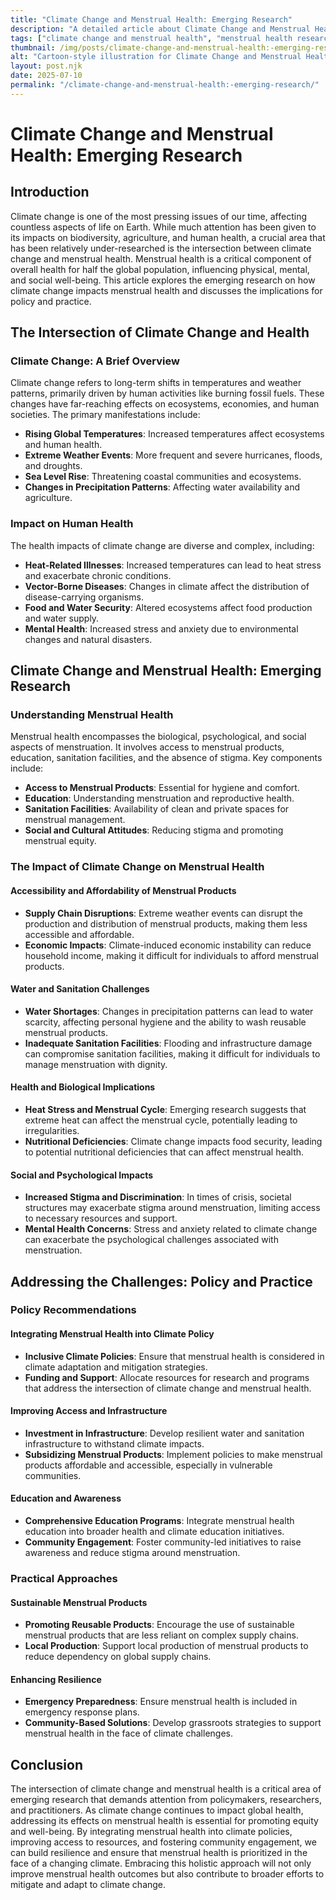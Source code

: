 ```yaml
---
title: "Climate Change and Menstrual Health: Emerging Research"
description: "A detailed article about Climate Change and Menstrual Health: Emerging Research."
tags: ["climate change and menstrual health", "menstrual health research", "impact of climate change on menstruation", "emerging research on menstrual health", "climate effects on menstrual cycles"]
thumbnail: /img/posts/climate-change-and-menstrual-health:-emerging-research.webp
alt: "Cartoon-style illustration for Climate Change and Menstrual Health: Emerging Research"
layout: post.njk
date: 2025-07-10
permalink: "/climate-change-and-menstrual-health:-emerging-research/"
---
```


# Climate Change and Menstrual Health: Emerging Research

## Introduction

Climate change is one of the most pressing issues of our time, affecting countless aspects of life on Earth. While much attention has been given to its impacts on biodiversity, agriculture, and human health, a crucial area that has been relatively under-researched is the intersection between climate change and menstrual health. Menstrual health is a critical component of overall health for half the global population, influencing physical, mental, and social well-being. This article explores the emerging research on how climate change impacts menstrual health and discusses the implications for policy and practice.

## The Intersection of Climate Change and Health

### Climate Change: A Brief Overview

Climate change refers to long-term shifts in temperatures and weather patterns, primarily driven by human activities like burning fossil fuels. These changes have far-reaching effects on ecosystems, economies, and human societies. The primary manifestations include:

- **Rising Global Temperatures**: Increased temperatures affect ecosystems and human health.
- **Extreme Weather Events**: More frequent and severe hurricanes, floods, and droughts.
- **Sea Level Rise**: Threatening coastal communities and ecosystems.
- **Changes in Precipitation Patterns**: Affecting water availability and agriculture.

### Impact on Human Health

The health impacts of climate change are diverse and complex, including:

- **Heat-Related Illnesses**: Increased temperatures can lead to heat stress and exacerbate chronic conditions.
- **Vector-Borne Diseases**: Changes in climate affect the distribution of disease-carrying organisms.
- **Food and Water Security**: Altered ecosystems affect food production and water supply.
- **Mental Health**: Increased stress and anxiety due to environmental changes and natural disasters.

## Climate Change and Menstrual Health: Emerging Research

### Understanding Menstrual Health

Menstrual health encompasses the biological, psychological, and social aspects of menstruation. It involves access to menstrual products, education, sanitation facilities, and the absence of stigma. Key components include:

- **Access to Menstrual Products**: Essential for hygiene and comfort.
- **Education**: Understanding menstruation and reproductive health.
- **Sanitation Facilities**: Availability of clean and private spaces for menstrual management.
- **Social and Cultural Attitudes**: Reducing stigma and promoting menstrual equity.

### The Impact of Climate Change on Menstrual Health

#### Accessibility and Affordability of Menstrual Products

- **Supply Chain Disruptions**: Extreme weather events can disrupt the production and distribution of menstrual products, making them less accessible and affordable.
- **Economic Impacts**: Climate-induced economic instability can reduce household income, making it difficult for individuals to afford menstrual products.

#### Water and Sanitation Challenges

- **Water Shortages**: Changes in precipitation patterns can lead to water scarcity, affecting personal hygiene and the ability to wash reusable menstrual products.
- **Inadequate Sanitation Facilities**: Flooding and infrastructure damage can compromise sanitation facilities, making it difficult for individuals to manage menstruation with dignity.

#### Health and Biological Implications

- **Heat Stress and Menstrual Cycle**: Emerging research suggests that extreme heat can affect the menstrual cycle, potentially leading to irregularities.
- **Nutritional Deficiencies**: Climate change impacts food security, leading to potential nutritional deficiencies that can affect menstrual health.

#### Social and Psychological Impacts

- **Increased Stigma and Discrimination**: In times of crisis, societal structures may exacerbate stigma around menstruation, limiting access to necessary resources and support.
- **Mental Health Concerns**: Stress and anxiety related to climate change can exacerbate the psychological challenges associated with menstruation.

## Addressing the Challenges: Policy and Practice

### Policy Recommendations

#### Integrating Menstrual Health into Climate Policy

- **Inclusive Climate Policies**: Ensure that menstrual health is considered in climate adaptation and mitigation strategies.
- **Funding and Support**: Allocate resources for research and programs that address the intersection of climate change and menstrual health.

#### Improving Access and Infrastructure

- **Investment in Infrastructure**: Develop resilient water and sanitation infrastructure to withstand climate impacts.
- **Subsidizing Menstrual Products**: Implement policies to make menstrual products affordable and accessible, especially in vulnerable communities.

#### Education and Awareness

- **Comprehensive Education Programs**: Integrate menstrual health education into broader health and climate education initiatives.
- **Community Engagement**: Foster community-led initiatives to raise awareness and reduce stigma around menstruation.

### Practical Approaches

#### Sustainable Menstrual Products

- **Promoting Reusable Products**: Encourage the use of sustainable menstrual products that are less reliant on complex supply chains.
- **Local Production**: Support local production of menstrual products to reduce dependency on global supply chains.

#### Enhancing Resilience

- **Emergency Preparedness**: Ensure menstrual health is included in emergency response plans.
- **Community-Based Solutions**: Develop grassroots strategies to support menstrual health in the face of climate challenges.

## Conclusion

The intersection of climate change and menstrual health is a critical area of emerging research that demands attention from policymakers, researchers, and practitioners. As climate change continues to impact global health, addressing its effects on menstrual health is essential for promoting equity and well-being. By integrating menstrual health into climate policies, improving access to resources, and fostering community engagement, we can build resilience and ensure that menstrual health is prioritized in the face of a changing climate. Embracing this holistic approach will not only improve menstrual health outcomes but also contribute to broader efforts to mitigate and adapt to climate change.